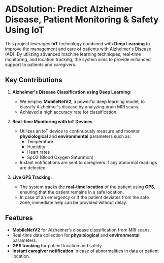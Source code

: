 # ADSolution: Predict Alzheimer Disease, Patient Monitoring & Safety Using IoT

This project leverages **IoT** technology combined with **Deep Learning** to improve the management and care of patients with Alzheimer's Disease (AD). By utilizing advanced machine learning techniques, real-time monitoring, and location tracking, the system aims to provide enhanced support to patients and caregivers.

## Key Contributions

1. **Alzheimer's Disease Classification using Deep Learning**:
   - We employ **MobileNetV2**, a powerful deep learning model, to classify Alzheimer's disease by analyzing brain MRI scans.
   - Achieved a high accuracy rate for classification.

2. **Real-time Monitoring with IoT Devices**:
   - Utilizes an IoT device to continuously measure and monitor **physiological** and **environmental** parameters such as:
     - Temperature
     - Humidity
     - Heart rates
     - SpO2 (Blood Oxygen Saturation)
   - Instant notifications are sent to caregivers if any abnormal readings are detected.

3. **Live GPS Tracking**:
   - The system tracks the **real-time location** of the patient using **GPS**, ensuring that the patient remains in a safe location.
   - In case of an emergency or if the patient deviates from the safe zone, immediate help can be provided without delay.

## Features

- **MobileNetV2** for Alzheimer’s disease classification from MRI scans.
- Real-time data collection for **physiological** and **environmental** parameters.
- **GPS tracking** for patient location and safety.
- **Instant caregiver notification** in case of abnormalities in data or patient location.
